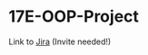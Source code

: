 # 17E-OOP-Project

Link to [Jira](https://lindblad.atlassian.net/jira/software/projects/OOP/boards/1/backlog) (Invite needed!)
